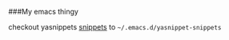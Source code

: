###My emacs thingy


checkout yasnippets [snippets](https://github.com/AndreaCrotti/yasnippet-snippets/tree/master) 
to `~/.emacs.d/yasnippet-snippets`


